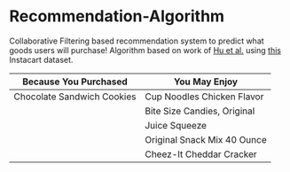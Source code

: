 # Recommendation-Algorithm
Collaborative Filtering based recommendation system to predict what goods users will purchase!
Algorithm based on work of [Hu et al.](http://yifanhu.net/PUB/cf.pdf) using [this](https://www.instacart.com/datasets/grocery-shopping-2017) Instacart dataset.

| Because You Purchased  | You May Enjoy |
| ------------- | ------------- |
| Chocolate Sandwich Cookies  | Cup Noodles Chicken Flavor  |
|| Bite Size Candies, Original  |
|| Juice Squeeze  |
|| Original Snack Mix 40 Ounce  |
|| Cheez-It Cheddar Cracker  |
